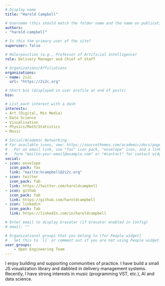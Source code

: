 ```yaml
---
# Display name
title: "Harold Campbell"

# Username (this should match the folder name and the name on publications)
authors:
- "harold-campbell"

# Is this the primary user of the site?
superuser: false

# Role/position (e.g., Professor of Artificial Intelligence)
role: Delivery Manager and Chief of Staff

# Organizations/Affiliations
organizations:
- name: 2i2c
  url: "https://2i2c.org"

# Short bio (displayed in user profile at end of posts)
bio:

# List each interest with a dash
interests:
- Art (Digital, Mix Media)
- Data Science
- Visualisation
- Physics/Math/Statistics
- Music

# Social/Academic Networking
# For available icons, see: https://sourcethemes.com/academic/docs/page-builder/#icons
#   For an email link, use "fas" icon pack, "envelope" icon, and a link in the
#   form "mailto:your-email@example.com" or "#contact" for contact widget.
social:
- icon: envelope
  icon_pack: fas
  link: "mailto:hcampbell@2i2c.org"
- icon: twitter
  icon_pack: fab
  link: https://twitter.com/haroldcampbell
- icon: github
  icon_pack: fab
  link: https://github.com/haroldcampbell
- icon: linkedin
  icon_pack: fab
  link: https://linkedIn.com/in/haroldcampbell

# Enter email to display Gravatar (if Gravatar enabled in Config)
# email: ""

# Organizational groups that you belong to (for People widget)
#   Set this to `[]` or comment out if you are not using People widget.
user_groups:
    - Open Engineering Team
---
```


I enjoy building and supporting communities of practice. I have build a small JS visualization library and dabbled in delivery management systems. Recently, I have strong interests in music (programming VST, etc.), AI and data science.
